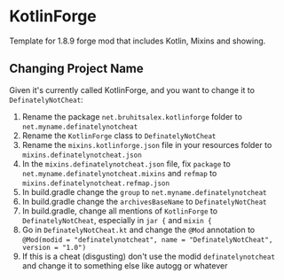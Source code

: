 # KotlinForge

Template for 1.8.9 forge mod that includes Kotlin, Mixins and showing.

## Changing Project Name

Given it's currently called KotlinForge, and you want to change it to `DefinatelyNotCheat`:

1. Rename the package `net.bruhitsalex.kotlinforge` folder to `net.myname.definatelynotcheat`
2. Rename the `KotlinForge` class to `DefinatelyNotCheat`
3. Rename the `mixins.kotlinforge.json` file in your resources folder to `mixins.definatelynotcheat.json`
4. In the `mixins.definatelynotcheat.json` file, fix `package` to `net.myname.definatelynotcheat.mixins` and `refmap` to `mixins.definatelynotcheat.refmap.json`
4. In build.gradle change the `group` to `net.myname.definatelynotcheat`
5. In build.gradle change the `archivesBaseName` to `DefinatelyNotCheat`
6. In build.gradle, change all mentions of `KotlinForge` to `DefinatelyNotCheat`, especially in `jar {` and `mixin {`
7. Go in `DefinatelyNotCheat.kt` and change the `@Mod` annotation to `@Mod(modid = "definatelynotcheat", name = "DefinatelyNotCheat", version = "1.0")`
8. If this is a cheat (disgusting) don't use the modid `definatelynotcheat` and change it to something else like autogg or whatever